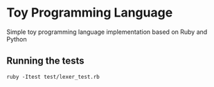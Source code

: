 # Toy Programming Language

Simple toy programming language implementation based on Ruby and Python

## Running the tests
``ruby -Itest test/lexer_test.rb``
